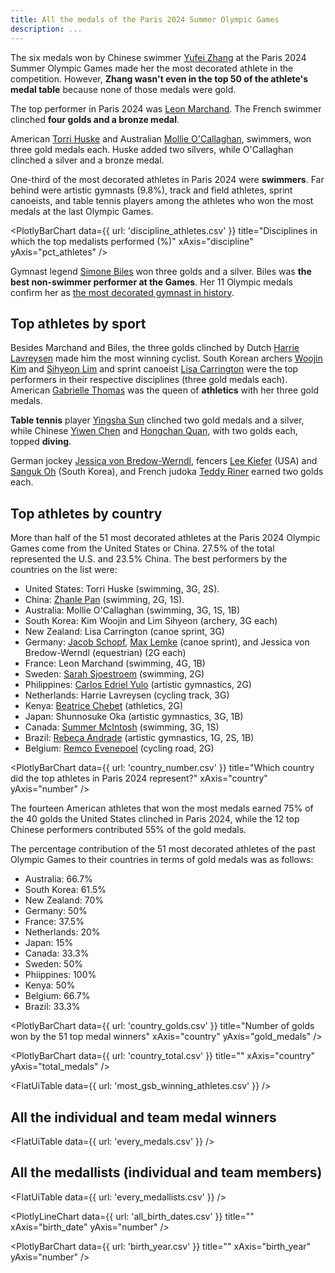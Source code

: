 ```yaml
---
title: All the medals of the Paris 2024 Summer Olympic Games
description: ...
---
```


The six medals won by Chinese swimmer [Yufei Zhang](https://olympics.com/en/athletes/yufei-zhang) at the Paris 2024 Summer Olympic Games made her the most decorated athlete in the competition. However, **Zhang wasn't even in the top 50 of the athlete's medal table** because none of those medals were gold.

The top performer in Paris 2024 was [Leon Marchand](https://olympics.com/en/athletes/leon-marchand). The French swimmer clinched **four golds and a bronze medal**.

American [Torri Huske](https://olympics.com/en/athletes/torri-huske) and Australian [Mollie O'Callaghan](https://olympics.com/en/athletes/mollie-o-callaghan), swimmers, won three gold medals each. Huske added two silvers, while O'Callaghan clinched a silver and a bronze medal. 

One-third of the most decorated athletes in Paris 2024 were **swimmers**. Far behind were artistic gymnasts (9.8%), track and field athletes, sprint canoeists, and table tennis players among the athletes who won the most medals at the last Olympic Games.

<PlotlyBarChart
  data={{
    url: 'discipline_athletes.csv'
  }}
  title="Disciplines in which the top medalists performed (%)"
  xAxis="discipline"
  yAxis="pct_athletes"
/>

Gymnast legend [Simone Biles](https://olympics.com/en/athletes/simone-biles) won three golds and a silver. Biles was **the best non-swimmer performer at the Games**. Her 11 Olympic medals confirm her as [the most decorated gymnast in history](https://www.washingtonpost.com/sports/olympics/2024/08/01/simone-biles-olympic-medals-count/).

## Top athletes by sport

Besides Marchand and Biles, the three golds clinched by Dutch [Harrie Lavreysen](https://olympics.com/en/athletes/harrie-lavreysen) made him the most winning cyclist. South Korean archers [Woojin Kim](https://olympics.com/en/athletes/woojin-kim) and [Sihyeon Lim](https://olympics.com/en/athletes/sihyeon-lim) and sprint canoeist [Lisa Carrington](https://olympics.com/en/athletes/lisa-carrington) were the top performers in their respective disciplines (three gold medals each). American [Gabrielle Thomas](https://olympics.com/en/athletes/gabrielle-thomas) was the queen of **athletics** with her three gold medals.

**Table tennis** player [Yingsha Sun](https://olympics.com/en/athletes/yingsha-sun) clinched two gold medals and a silver, while Chinese [Yiwen Chen](https://olympics.com/en/athletes/yiwen-chen) and [Hongchan Quan](https://olympics.com/en/athletes/hongchan-quan), with two golds each, topped **diving**.

German jockey [Jessica von Bredow-Werndl](https://olympics.com/en/athletes/jessica-von-bredow-werndl), fencers [Lee Kiefer](https://olympics.com/en/athletes/lee-kiefer) (USA) and [Sanguk Oh](https://olympics.com/en/athletes/sanguk-oh) (South Korea), and French judoka [Teddy Riner](https://olympics.com/en/athletes/teddy-riner) earned two golds each.

## Top athletes by country

More than half of the 51 most decorated athletes at the Paris 2024 Olympic Games come from the United States or China. 27.5% of the total represented the U.S. and 23.5% China. The best performers by the countries on the list were:

- United States: Torri Huske (swimming, 3G, 2S).
- China: [Zhanle Pan](https://olympics.com/en/athletes/zhanle-pan) (swimming, 2G, 1S).
- Australia: Mollie O'Callaghan (swimming, 3G, 1S, 1B)
- South Korea: Kim Woojin and Lim Sihyeon (archery, 3G each)
- New Zealand: Lisa Carrington (canoe sprint, 3G)
- Germany: [Jacob Schopf](https://olympics.com/en/athletes/jacob-schopf), [Max Lemke](https://olympics.com/en/athletes/max-lemke) (canoe sprint), and Jessica von Bredow-Werndl (equestrian) (2G each)
- France: Leon Marchand (swimming, 4G, 1B)
- Sweden: [Sarah Sjoestroem](https://olympics.com/en/athletes/sarah-sjoestroem) (swimming, 2G)
- Philippines: [Carlos Edriel Yulo](https://olympics.com/en/athletes/carlos-edriel-yulo) (artistic gymnastics, 2G)
- Netherlands: Harrie Lavreysen (cycling track, 3G)
- Kenya: [Beatrice Chebet](https://olympics.com/en/athletes/beatrice-chebet) (athletics, 2G)
- Japan: Shunnosuke Oka (artistic gymnastics, 3G, 1B)
- Canada: [Summer McIntosh](https://olympics.com/en/athletes/summer-mcintosh) (swimming, 3G, 1S)
- Brazil: [Rebeca Andrade](https://olympics.com/en/athletes/rebeca-andrade) (artistic gymnastics, 1G, 2S, 1B)
- Belgium: [Remco Evenepoel](https://olympics.com/en/athletes/remco-evenepoel) (cycling road, 2G)

<PlotlyBarChart
  data={{
    url: 'country_number.csv'
  }}
  title="Which country did the top athletes in Paris 2024 represent?"
  xAxis="country"
  yAxis="number"
/>

The fourteen American athletes that won the most medals earned 75% of the 40 golds the United States clinched in Paris 2024, while the 12 top Chinese performers contributed 55% of the gold medals. 

The percentage contribution of the 51 most decorated athletes of the past Olympic Games to their countries in terms of gold medals was as follows:

- Australia: 66.7%
- South Korea: 61.5%
- New Zealand: 70%
- Germany: 50%
- France: 37.5%
- Netherlands: 20%
- Japan: 15%
- Canada: 33.3%
- Sweden: 50%
- Phiippines: 100%
- Kenya: 50%
- Belgium: 66.7%
- Brazil: 33.3%

<PlotlyBarChart
  data={{
    url: 'country_golds.csv'
  }}
  title="Number of golds won by the 51 top medal winners"
  xAxis="country"
  yAxis="gold_medals"
/>

<PlotlyBarChart
  data={{
    url: 'country_total.csv'
  }}
  title=""
  xAxis="country"
  yAxis="total_medals"
/>

<FlatUiTable
  data={{
    url: 'most_gsb_winning_athletes.csv'
  }}
 />

## All the individual and team medal winners

<FlatUiTable
  data={{
    url: 'every_medals.csv'
  }}
 />

 ## All the medallists (individual and team members)

 <FlatUiTable
  data={{
    url: 'every_medallists.csv'
  }}
 />

 <PlotlyLineChart
  data={{
    url: 'all_birth_dates.csv'
  }}
  title=""
  xAxis="birth_date"
  yAxis="number"
/>

 <PlotlyBarChart
  data={{
    url: 'birth_year.csv'
  }}
  title=""
  xAxis="birth_year"
  yAxis="number"
/>

